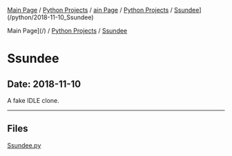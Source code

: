 [Main Page](/) / [Python Projects](/python) / [ain Page](/) / [Python Projects](/python) / [Ssundee](/python/2018-11-10_Ssundee)](/python/2018-11-10_Ssundee)

Main Page](/) / [Python Projects](/python) / [Ssundee](/python/2018-11-10_Ssundee)

# Ssundee

## Date: 2018-11-10

A fake IDLE clone.

-----

## Files

[Ssundee.py](Ssundee.py)